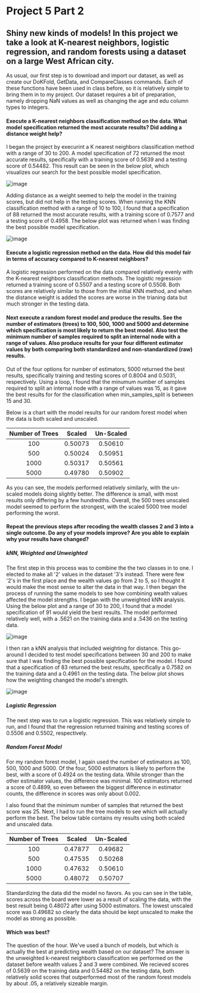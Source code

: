 # Project 5 Part 2

## Shiny new kinds of models! In this project we take a look at K-nearest neighbors, logistic regression, and random forests using a dataset on a large West African city.

As usual, our first step is to download and import our dataset, as well as create our DoKFold, GetData, and CompareClasses commands. Each of these functions have been used in class before, so it is relatively simple to bring them in to my project. Our dataset requires a bit of preparation, namely dropping NaN values as well as changing the age and edu column types to integers. 

#### Execute a K-nearest neighbors classification method on the data. What model specification returned the most accurate results? Did adding a distance weight help?

I began the project by execurint a K nearest neighbors classification method with a range of 30 to 200. A model specification of 72 returned the most accurate results, specifically with a training score of 0.5639 and a testing score of 0.54482. This result can be seen in the below plot, which visualizes our search for the best possible model specification.

![image](https://user-images.githubusercontent.com/78165529/115970698-25f8f880-a512-11eb-9b59-b1435e42505e.png)

Adding distance as a weight seemed to help the model in the training scores, but did not help in the testing scores. When running the KNN classification method with a range of 10 to 100, I found that a specification of 88 returned the most accurate results, with a training score of 0.7577 and a testing score of 0.4958. The below plot was returned when I was finding the best possible model specification.

![image](https://user-images.githubusercontent.com/78165529/115970614-850a3d80-a511-11eb-9192-049535b0eb29.png)


#### Execute a logistic regression method on the data. How did this model fair in terms of accuracy compared to K-nearest neighbors?

A logistic regression performed on the data compared relatively evenly with the K-nearest neighbors classification methods. The logistic regression returned a training score of 0.5507 and a testing score of 0.5508. Both scores are relatively similar to those from the initial KNN method, and when the distance weight is added the scores are worse in the trianing data but much stronger in the testing data.


#### Next execute a random forest model and produce the results. See the number of estimators (trees) to 100, 500, 1000 and 5000 and determine which specification is most likely to return the best model. Also test the minimum number of samples required to split an internal node with a range of values. Also produce results for your four different estimator values by both comparing both standardized and non-standardized (raw) results.

Out of the four options for number of estimators, 5000 returned the best results, specifically training and testing scores of 0.8004 and 0.5031, respectively. Using a loop, I found that the minumum number of samples required to split an internal node with a range of values was 15, as it gave the best results for for the classification when min_samples_split is between 15 and 30. 

Below is a chart with the model results for our random forest model when the data is both scaled and unscaled.

| Number of Trees     | Scaled | Un-Scaled |
| :---: |    :----:   | :---: |
| 100   | 0.50073     | 0.50610  |
| 500   | 0.50024     | 0.50951     |
| 1000  | 0.50317     | 0.50561     |
| 5000  | 0.49780     | 0.50902     |

As you can see, the models performed relatively similarly, with the un-scaled models doing slightly better. The difference is small, with most results only differing by a few hundredths. Overall, the 500 trees unscaled model seemed to perform the strongest, with the scaled 5000 tree model performing the worst.


#### Repeat the previous steps after recoding the wealth classes 2 and 3 into a single outcome. Do any of your models improve? Are you able to explain why your results have changed?

##### kNN, Weighted and Unweighted
The first step in this process was to combine the the two classes in to one. I elected to make all '2' values in the dataset '3's instead. There were few '2's in the first place and the wealth values go from 2 to 5, so I thought it would make the most sense to alter the data in that way. I then began the process of running the same models to see how combining wealth values affected the model strengths. I began with the unweighted kNN analysis. Using the below plot and a range of 30 to 200, I found that a model specification of 91 would yield the best results. The model performed relatively well, with a .5621 on the training data and a .5436 on the testing data.

![image](https://user-images.githubusercontent.com/78165529/116001623-56e53600-a5c3-11eb-9bb0-fcf71404fa22.png)

I then ran a kNN analysis that included weighting for distance. This go-around I decided to test model specifications between 30 and 200 to make sure that I was finding the best possible specification for the model. I found that a specification of 83 returned the best results, specifically a 0.7582 on the training data and a 0.4961 on the testing data. The below plot shows how the weighting changed the model's strength.

![image](https://user-images.githubusercontent.com/78165529/116001810-7af54700-a5c4-11eb-88e6-69026cfc9658.png)

##### Logistic Regression

The next step was to run a logistic regression. This was relatively simple to run, and I found that the regression returned training and testing scores of 0.5506 and 0.5502, respectively. 

##### Random Forest Model

For my random forest model, I again used the number of estimators as 100, 500, 1000 and 5000. Of the four, 5000 estimators is likely to perform the best, with a score of 0.4924 on the testing data. While stronger than the other estimator values, the difference was minimal. 100 estimators returned a score of 0.4899, so even between the biggest difference in estimator counts, the difference in scores was only about 0.002. 

I also found that the minimum number of samples that returned the best score was 25. Next, I had to run the tree models to see which will actually perform the best. The below table contains my results using both scaled and unscaled data.

| Number of Trees     | Scaled | Un-Scaled |
| :---: |    :----:   | :---: |
| 100   | 0.47877     | 0.49682  |
| 500   | 0.47535     | 0.50268     |
| 1000  | 0.47632     | 0.50610     |
| 5000  | 0.48072     | 0.50707    |

Standardizing the data did the model no favors. As you can see in the table, scores across the board were lower as a result of scaling the data, with the best result being 0.48072 after using 5000 estimators. The lowest unscaled score was 0.49682 so clearly the data should be kept unscaled to make the model as strong as possible.

#### Which was best?

The question of the hour. We've used a bunch of models, but which is actually the best at predicting wealth based on our dataset? The answer is the unweighted k-nearest neighbors classification we performed on the dataset before wealth values 2 and 3 were combined. We recieved scores of 0.5639 on the training data and 0.54482 on the testing data, both relatively solid scores that outperformed most of the random forest models by about .05, a relatively sizeable margin. 
